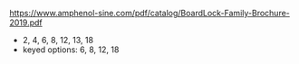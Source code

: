 
https://www.amphenol-sine.com/pdf/catalog/BoardLock-Family-Brochure-2019.pdf

- 2, 4, 6, 8, 12, 13, 18
- keyed options: 6, 8, 12, 18
